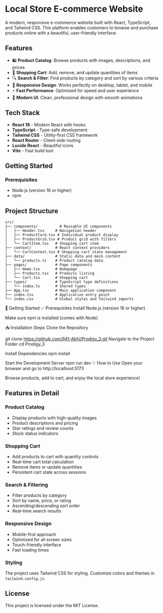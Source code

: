 # Local Store E-commerce Website

A modern, responsive e-commerce website built with React, TypeScript, and Tailwind CSS. This platform enables customers to browse and purchase products online with a beautiful, user-friendly interface.

## Features

- 🛍️ **Product Catalog**: Browse products with images, descriptions, and prices
- 🛒 **Shopping Cart**: Add, remove, and update quantities of items
- 🔍 **Search & Filter**: Find products by category and sort by various criteria
- 📱 **Responsive Design**: Works perfectly on desktop, tablet, and mobile
- ⚡ **Fast Performance**: Optimized for speed and user experience
- 🎨 **Modern UI**: Clean, professional design with smooth animations

## Tech Stack

- **React 18** - Modern React with hooks
- **TypeScript** - Type-safe development
- **Tailwind CSS** - Utility-first CSS framework
- **React Router** - Client-side routing
- **Lucide React** - Beautiful icons
- **Vite** - Fast build tool

## Getting Started

### Prerequisites

- Node.js (version 16 or higher)
- npm 


## Project Structure

```
src/
├── components/          # Reusable UI components
│   ├── Header.tsx     # Navigation header
│   ├── ProductCard.tsx # Individual product display
│   ├── ProductGrid.tsx # Product grid with filters
│   └── CartItem.tsx   # Shopping cart item
├── context/           # React context providers
│   └── CartContext.tsx # Shopping cart state management
├── data/              # Static data and mock content
│   └── products.ts    # Product catalog data
├── pages/             # Page components
│   ├── Home.tsx       # Homepage
│   ├── Products.tsx   # Products listing
│   └── Cart.tsx       # Shopping cart
├── types/             # TypeScript type definitions
│   └── index.ts       # Shared types
├── App.tsx            # Main application component
├── index.tsx          # Application entry point
└── index.css          # Global styles and Tailwind imports
```

🚀 Getting Started
✅ Prerequisites
Install Node.js (version 16 or higher)

Make sure npm is installed (comes with Node)

📥 Installation Steps
Clone the Repository

git clone https://github.com/941-Abhi/Prodigy_3.git
Navigate to the Project Folder
cd Prodigy_3

Install Dependencies
npm install

Start the Development Server
npm run dev
✨ How to Use
Open your browser and go to http://localhost:5173

Browse products, add to cart, and enjoy the local store experience!

## Features in Detail

### Product Catalog
- Display products with high-quality images
- Product descriptions and pricing
- Star ratings and review counts
- Stock status indicators

### Shopping Cart
- Add products to cart with quantity controls
- Real-time cart total calculation
- Remove items or update quantities
- Persistent cart state across sessions

### Search & Filtering
- Filter products by category
- Sort by name, price, or rating
- Ascending/descending sort order
- Real-time search results

### Responsive Design
- Mobile-first approach
- Optimized for all screen sizes
- Touch-friendly interface
- Fast loading times

### Styling
The project uses Tailwind CSS for styling. Customize colors and themes in `tailwind.config.js`.

## License
This project is licensed under the MIT License.
